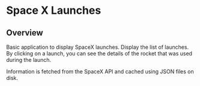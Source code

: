 # Space X Launches

## Overview

Basic application to display SpaceX launches.
Display the list of launches.
By clicking on a launch, you can see the details of the rocket that was used during the launch.

Information is fetched from the SpaceX API and cached using JSON files on disk.
